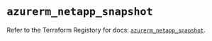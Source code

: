# `azurerm_netapp_snapshot`

Refer to the Terraform Registory for docs: [`azurerm_netapp_snapshot`](https://registry.terraform.io/providers/hashicorp/azurerm/3.60.0/docs/resources/netapp_snapshot).
